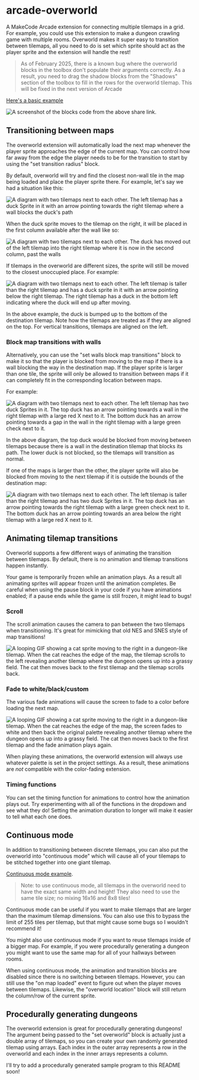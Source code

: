 # arcade-overworld

A MakeCode Arcade extension for connecting multiple tilemaps in a grid. For example, you could use this extension to make a dungeon crawling game with multiple rooms. Overworld makes it super easy to transition between tilemaps, all you need to do is set which sprite should act as the player sprite and the extension will handle the rest!

>As of February 2025, there is a known bug where the overworld blocks in the toolbox don't populate their arguments correctly. As a result, you need to drag the shadow blocks from the "Shadows" section of the toolbox to fill in the rows for the overworld tilemap. This will be fixed in the next version of Arcade

[Here's a basic example](https://makecode.com/_7bc4wCTCVWby)

![A screenshot of the blocks code from the above share link.](./media/basic-example.png)


## Transitioning between maps

The overworld extension will automatically load the next map whenever the player sprite approaches the edge of the current map. You can control how far away from the edge the player needs to be for the transition to start by using the "set transition radius" block.

By default, overworld will try and find the closest non-wall tile in the map being loaded and place the player sprite there. For example, let's say we had a situation like this:

![A diagram with two tilemaps next to each other. The left tilemap has a duck Sprite in it with an arrow pointing towards the right tilemap where a wall blocks the duck's path](./media/transition-diagram.png)

When the duck sprite moves to the tilemap on the right, it will be placed in the first column available after the wall like so:

![A diagram with two tilemaps next to each other. The duck has moved out of the left tilemap into the right tilemap where it is now in the second column, past the walls](./media/transition-diagram2.png)

If tilemaps in the overworld are different sizes, the sprite will still be moved to the closest unoccupied place. For example:

![A diagram with two tilemaps next to each other. The left tilemap is taller than the right tilemap and has a duck sprite in it with an arrow pointing below the right tilemap. The right tilemap has a duck in the bottom left indicating where the duck will end up after moving.](./media/transition-diagram5.png)

In the above example, the duck is bumped up to the bottom of the destination tilemap. Note how the tilemaps are treated as if they are aligned on the top. For vertical transitions, tilemaps are aligned on the left.

### Block map transitions with walls

Alternatively, you can use the "set walls block map transitions" block to make it so that the player is blocked from moving to the map if there is a wall blocking the way in the destination map. If the player sprite is larger than one tile, the sprite will only be allowed to transition between maps if it can completely fit in the corresponding location between maps.

For example:

![A diagram with two tilemaps next to each other. The left tilemap has two duck Sprites in it. The top duck has an arrow pointing towards a wall in the right tilemap with a large red X next to it. The bottom duck has an arrow pointing towards a gap in the wall in the right tilemap with a large green check next to it.](./media/transition-diagram3.png)

In the above diagram, the top duck would be blocked from moving between tilemaps because there is a wall in the destination tilemap that blocks its path. The lower duck is not blocked, so the tilemaps will transition as normal.

If one of the maps is larger than the other, the player sprite will also be blocked from moving to the next tilemap if it is outside the bounds of the destination map:

![A diagram with two tilemaps next to each other. The left tilemap is taller than the right tilemap and has two duck Sprites in it. The top duck has an arrow pointing towards the right tilemap with a large green check next to it. The bottom duck has an arrow pointing towards an area below the right tilemap with a large red X next to it.](./media/transition-diagram4.png)

## Animating tilemap transitions

Overworld supports a few different ways of animating the transition between tilemaps. By default, there is no animation and tilemap transitions happen instantly.

Your game is temporarily frozen while an animation plays. As a result all animating sprites will appear frozen until the animation completes. Be careful when using the pause block in your code if you have animations enabled; if a pause ends while the game is still frozen, it might lead to bugs!

### Scroll

The scroll animation causes the camera to pan between the two tilemaps when transitioning. It's great for mimicking that old NES and SNES style of map transitions!

![A looping GIF showing a cat sprite moving to the right in a dungeon-like tilemap. When the cat reaches the edge of the map, the tilemap scrolls to the left revealing another tilemap where the dungeon opens up into a grassy field. The cat then moves back to the first tilemap and the tilemap scrolls back.](./media/scroll-animation.gif)

### Fade to white/black/custom

The various fade animations will cause the screen to fade to a color before loading the next map.

![A looping GIF showing a cat sprite moving to the right in a dungeon-like tilemap. When the cat reaches the edge of the map, the screen fades to white and then back the original palette revealing another tilemap where the dungeon opens up into a grassy field. The cat then moves back to the first tilemap and the fade animation plays again.](./media/fade-animation.gif)

When playing these animations, the overworld extension will always use whatever palette is set in the project settings. As a result, these animations are *not* compatible with the color-fading extension.

### Timing functions

You can set the timing function for animations to control how the animation plays out. Try experimenting with all of the functions in the dropdown and see what they do! Setting the animation duration to longer will make it easier to tell what each one does.

## Continuous mode

In addition to transitioning between discrete tilemaps, you can also put the overworld into "continuous mode" which will cause all of your tilemaps to be stitched together into one giant tilemap.

[Continuous mode example](https://makecode.com/_LdDLux0vqRqz).

> Note: to use continuous mode, all tilemaps in the overworld need to have the exact same width and height! They also need to use the same tile size; no mixing 16x16 and 8x8 tiles!

Continuous mode can be useful if you want to make tilemaps that are larger than the maximum tilemap dimensions. You can also use this to bypass the limit of 255 tiles per tilemap, but that might cause some bugs so I wouldn't recommend it!

You might also use continuous mode if you want to reuse tilemaps inside of a bigger map. For example, if you were procedurally generating a dungeon you might want to use the same map for all of your hallways between rooms.

When using continuous mode, the animation and transition blocks are disabled since there is no switching between tilemaps. However, you can still use the "on map loaded" event to figure out when the player moves between tilemaps. Likewise, the "overworld location" block will still return the column/row of the current sprite.

## Procedurally generating dungeons

The overworld extension is great for procedurally generating dungeons! The argument being passed to the "set overworld" block is actually just a double array of tilemaps, so you can create your own randomly generated tilemap using arrays. Each index in the outer array represents a row in the overworld and each index in the inner arrays represents a column.

I'll try to add a procedurally generated sample program to this README soon!